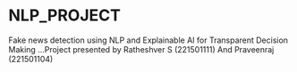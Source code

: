 # NLP_PROJECT
Fake news detection using NLP and Explainable AI for Transparent Decision Making ...Project presented by Ratheshver S (221501111) And Praveenraj (221501104)

